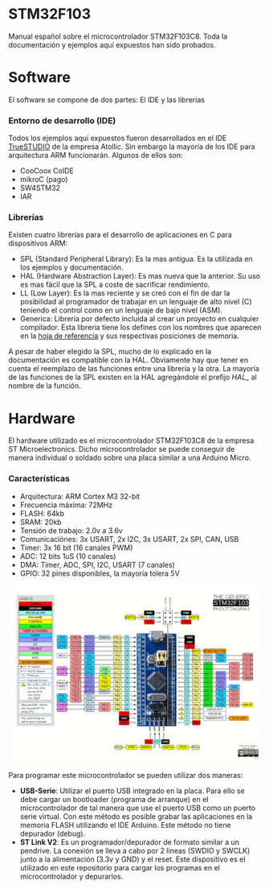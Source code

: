 # STM32F103
Manual español sobre el microcontrolador STM32F103C8. Toda la documentación y ejemplos aquí expuestos han sido probados.

# Software
El software se compone de dos partes: El IDE y las librerías
### Entorno de desarrollo (IDE)
Todos los ejemplos aquí expuestos fueron desarrollados en el IDE [TrueSTUDIO](https://atollic.com/resources/download/windows/) de la empresa Atollic. Sin embargo la mayoría de los IDE para arquitectura ARM funcionarán. Algunos de ellos son:
- CooCoox CoIDE
- mikroC (pago)
- SW4STM32
- IAR

### Librerías
Existen cuatro librerías para el desarrollo de aplicaciones en C para dispositivos ARM:
- SPL (Standard Peripheral Library): Es la mas antigua. Es la utilizada en los ejemplos y documentación.
- HAL (Hardware Abstraction Layer): Es mas nueva que la anterior. Su uso es mas fácil que la SPL a coste de sacrificar rendimiento.
- LL (Low Layer): Es la mas reciente y se creó con el fin de dar la posibilidad al programador de trabajar en un lenguaje de alto nivel (C) teniendo el control como en un lenguaje de bajo nivel (ASM).
- Generica: Librería por defecto incluida al crear un proyecto en cualquier compilador. Esta libreria tiene los defines con los nombres que aparecen en la [hoja de referencia](https://github.com/luxarts/STM32F103/blob/master/Documentos/STM32%20Reference.pdf) y sus respectivas posiciones de memoria.

A pesar de haber elegido la SPL, mucho de lo explicado en la documentación es compatible con la HAL. Obviamente hay que tener en cuenta el reemplazo de las funciones entre una librería y la otra. La mayoría de las funciones de la SPL existen en la HAL agregándole el prefijo _HAL__ al nombre de la función.

# Hardware
El hardware utilizado es el microcontrolador STM32F103C8 de la empresa ST Microelectronics. Dicho microcontrolador se puede conseguir de manera individual o soldado sobre una placa similar a una Arduino Micro.

### Características
- Arquitectura: ARM Cortex M3 32-bit
- Frecuencia máxima: 72MHz
- FLASH: 64kb
- SRAM: 20kb
- Tensión de trabajo: 2.0v a 3.6v
- Comunicaciónes: 3x USART, 2x I2C, 3x USART, 2x SPI, CAN, USB
- Timer: 3x 16 bit (16 canales PWM)
- ADC: 12 bits 1uS (10 canales)
- DMA: Timer, ADC, SPI, I2C, USART (7 canales)
- GPIO: 32 pines disponibles, la mayoría tolera 5V

![Pinout](https://github.com/luxarts/STM32F103/blob/master/Documentos/STM32-Pinout.gif?raw=true)

Para programar este microcontrolador se pueden utilizar dos maneras:
- **USB-Serie**: Utilizar el puerto USB integrado en la placa. Para ello se debe cargar un bootloader (programa de arranque) en el microcontrolador de tal manera que use el puerto USB como un puerto serie virtual. Con este método es posible grabar las aplicaciones en la memoria FLASH utilizando el IDE Arduino. Este método no tiene depurador (debug).
- **ST Link V2**: Es un programador/depurador de formato similar a un pendrive. La conexión se lleva a cabo por 2 lineas (SWDIO y SWCLK) junto a la alimentación (3.3v y GND) y el reset. Este dispositivo es el utilizado en este repositorio para cargar los programas en el microcontrolador y depurarlos.
